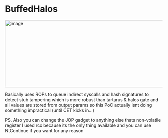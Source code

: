 # BuffedHalos

<img width="675" height="215" alt="image" src="https://github.com/user-attachments/assets/27f0ebd3-b43d-403e-bd67-524abc91f34a" />

Basically uses ROPs to queue indirect syscalls and hash signatures to detect stub tampering which is more robust than tartarus & halos gate and all values are stored from output params so this PoC actually isnt doing something impractical (until CET kicks in...)

PS. Also you can change the JOP gadget to anything else thats non-volatile register I used rcx because its the only thing available and you can use NtContinue if you want for any reason
